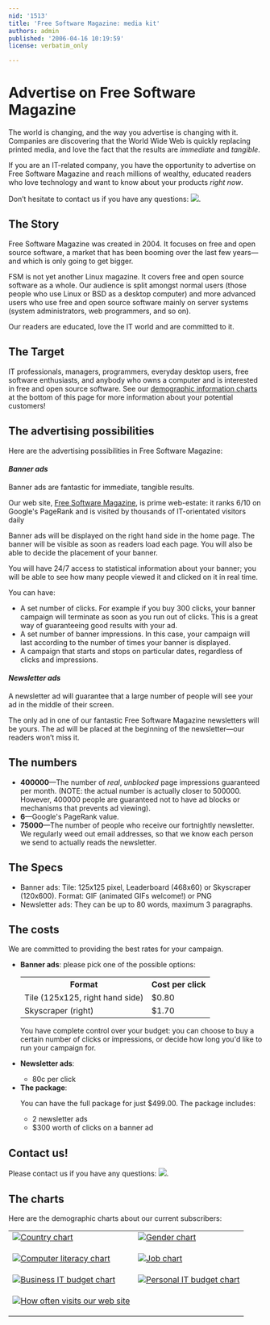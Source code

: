 ```yaml
---
nid: '1513'
title: 'Free Software Magazine: media kit'
authors: admin
published: '2006-04-16 10:19:59'
license: verbatim_only

---
```

<h1>Advertise on Free Software Magazine</h1>

<p>The world is changing, and the way you advertise is changing with it. Companies are discovering that the World Wide Web is quickly replacing printed media, and love the fact that the results are <i>immediate</i> and <i>tangible</i>.</p>

<p>If you are an IT-related company, you have the opportunity to advertise on Free Software Magazine and reach millions of wealthy, educated readers who love technology and want to know about your products <i>right now</i>.</p>

<p>Don’t hesitate to contact us if you have any questions: <img src="/files/site/email_ads.gif"/>.</p>

<h2>The Story</h2>

<p>Free Software Magazine was created in 2004. It focuses on free and open source software, a market that has been booming over the last few years&#x2014;and which is only going to get bigger.<p>

<p>FSM is not yet another Linux magazine. It covers free and open source software as a whole. Our audience is split amongst normal users (those people who use Linux or BSD as a desktop computer) and more advanced users who use free and open source software mainly on server systems (system administrators, web programmers, and so on).</p>

<p>Our readers are educated, love the IT world and are committed to it.</p>

<h2>The Target</h2>

<p>IT professionals, managers, programmers, everyday desktop users, free software enthusiasts, and anybody who owns a computer and is interested in free and open source software. See our <a href="#charts">demographic information charts</a> at the bottom of this page for more information about your potential customers!</p>

<h2>The advertising possibilities</h2>

<p>Here are the advertising possibilities in Free Software Magazine:</p>

<h4><i>Banner ads</i></h4>

<p>Banner ads are fantastic for immediate, tangible results.</p>
<p>Our web site, <a href="http://www.freesoftwaremagazine.com">Free Software Magazine</a>, is prime web-estate: it ranks 6/10 on Google's PageRank and is visited by thousands of IT-orientated visitors daily</p>

<p>Banner ads will be displayed on the right hand side in the home page. The banner will be visible as soon as readers load each page. You will also be able to decide the placement of your banner.</p>

<p>You will have 24/7 access to statistical information about your banner; you will be able to see how many people viewed it and clicked on it in real time.</p>

<p>You can have:</p>

<ul>
<li>A set number of clicks. For example if you buy 300 clicks, your banner campaign will terminate as soon as you run out of clicks. This is a great way of guaranteeing good results with your ad.</li>

<li>A set number of banner impressions. In this case, your campaign will last according to the number of times your banner is displayed.</li>

<li>A campaign that starts and stops on particular dates, regardless of clicks and impressions.</li>

</ul>

<h4><i>Newsletter ads</i></h4>

<p>A newsletter ad will guarantee that a large number of people will see your ad in the middle of their screen.</p>

<p>The only ad in one of our fantastic Free Software Magazine newsletters will be yours. The ad will be placed at the beginning of the newsletter&#x2014;our readers won’t miss it.</p>

<h2>The numbers</h2>

<ul>

<li><b>400000</b>&#x2014;The number of <i>real</i>, <i>unblocked</i> page impressions guaranteed per month. (NOTE: the actual number is actually closer to 500000. However, 400000 people are guaranteed not to have ad blocks or mechanisms that prevents ad viewing).</li>

<li><b>6</b>&#x2014;Google's PageRank value.</li>

<li><b>75000</b>&#x2014;The number of people who receive our fortnightly newsletter. We regularly weed out email addresses, so that we know each person we send to actually reads the newsletter.</li>

</ul>
 
<h2><a name="specs">The Specs</a></h2>

<ul> 

<li>Banner ads: Tile: 125x125 pixel, Leaderboard (468x60) or Skyscraper (120x600). Format: GIF (animated GIFs welcome!) or PNG</li>

<li>Newsletter ads: They can be up to 80 words, maximum 3 paragraphs.</li>

</ul>


<h2>The costs</h2>
 
<p>We are committed to providing the best rates for your campaign.</p>
<ul>
<li><b>Banner ads</b>: please pick one of the possible options:</li> 

<table>
<tr><th>Format</th>  <th>Cost per click</th> </tr>

<tr><td>Tile (125x125, right hand side)</td>  <td>$0.80</td> </tr>
<tr><td>Skyscraper (right)</td> <td>$1.70</td> </tr>

</table>
<p>You have complete control over your budget: you can choose to buy a certain number of clicks or impressions, or decide how long you'd like to run your campaign for.</p>

<li><b>Newsletter ads</b>:</li>

<ul>
<li>80c per click</li>
</ul>

<li><b>The package</b>:</li>

<p>You can have the full package for just $499.00. The package includes:</p>

<ul>
<li>2 newsletter ads</li>
<li>$300 worth of clicks on a banner ad</li>
</ul>

</ul>

<h2>Contact us!</h2>

<p>Please contact us if you have any questions: <img src="/files/site/email_ads.gif"/>.


<h2><a name="charts">The charts</a></h2>

<p>Here are the demographic charts about our current subscribers:</p>

<center>
<table>

<tr>

<td>
<dl class="image">
<a href="/files/nodes/1513/image001.png"><img src="/files/nodes/1513/ss/image001.png" alt="Country chart" title="Country chart"></a>
</dl> 
</td>

<td>
<dl class="image">
<a href="/files/nodes/1513/image002.png"><img src="/files/nodes/1513/ss/image002.png" alt="Gender chart" title="Gender chart"></a>
</dl> 
</td>

</tr><tr>

<td>
<dl class="image">
<a href="/files/nodes/1513/image003.png"><img src="/files/nodes/1513/ss/image003.png" alt="Computer literacy chart" title="Computer literacy chart"></a>
</dl> 
</td>

<td>
<dl class="image">
<a href="/files/nodes/1513/image004.png"><img src="/files/nodes/1513/ss/image004.png" alt="Job chart" title="Job chart"></a>
</dl> 
</td>

</tr><tr>

<td>
<dl class="image">
<a href="/files/nodes/1513/image005.png"><img src="/files/nodes/1513/ss/image005.png" alt="Business IT budget chart" title="Business IT budget chart"></a>
</dl> 
</td>

<td>
<dl class="image">
<a href="/files/nodes/1513/image006.png"><img src="/files/nodes/1513/ss/image006.png" alt="Personal IT budget chart" title="Personal IT budget chard"></a>
</dl> 
</td>

</tr><tr>

<td>
<dl class="image">
<a href="/files/nodes/1513/image007.png"><img src="/files/nodes/1513/ss/image007.png" alt="How often visits our web site" title="How often visits our web site"></a>
</dl> 
</td>

<td></td>
</tr>

</table>
</center>

